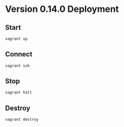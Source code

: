 # Version 0.14.0 Deployment

## Start

```bash
vagrant up
```

## Connect

```bash
vagrant ssh
```

## Stop

```bash
vagrant halt
```

## Destroy

```bash
vagrant destroy
```
